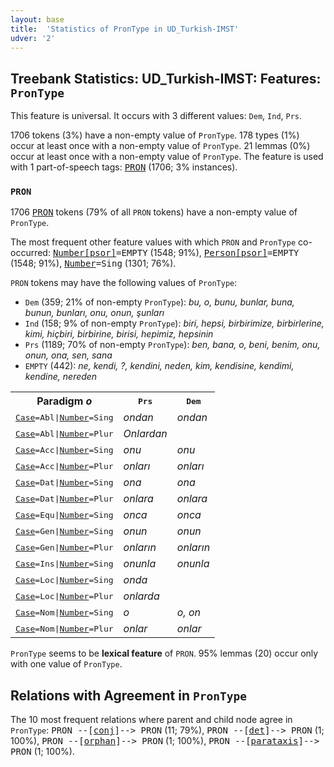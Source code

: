 ```yaml
---
layout: base
title:  'Statistics of PronType in UD_Turkish-IMST'
udver: '2'
---
```


## Treebank Statistics: UD_Turkish-IMST: Features: `PronType`

This feature is universal.
It occurs with 3 different values: `Dem`, `Ind`, `Prs`.

1706 tokens (3%) have a non-empty value of `PronType`.
178 types (1%) occur at least once with a non-empty value of `PronType`.
21 lemmas (0%) occur at least once with a non-empty value of `PronType`.
The feature is used with 1 part-of-speech tags: <tt><a href="tr_imst-pos-PRON.html">PRON</a></tt> (1706; 3% instances).

### `PRON`

1706 <tt><a href="tr_imst-pos-PRON.html">PRON</a></tt> tokens (79% of all `PRON` tokens) have a non-empty value of `PronType`.

The most frequent other feature values with which `PRON` and `PronType` co-occurred: <tt><a href="tr_imst-feat-Number-psor.html">Number[psor]</a></tt><tt>=EMPTY</tt> (1548; 91%), <tt><a href="tr_imst-feat-Person-psor.html">Person[psor]</a></tt><tt>=EMPTY</tt> (1548; 91%), <tt><a href="tr_imst-feat-Number.html">Number</a></tt><tt>=Sing</tt> (1301; 76%).

`PRON` tokens may have the following values of `PronType`:

* `Dem` (359; 21% of non-empty `PronType`): <em>bu, o, bunu, bunlar, buna, bunun, bunları, onu, onun, şunları</em>
* `Ind` (158; 9% of non-empty `PronType`): <em>biri, hepsi, birbirimize, birbirlerine, kimi, hiçbiri, birbirine, birisi, hepimiz, hepsinin</em>
* `Prs` (1189; 70% of non-empty `PronType`): <em>ben, bana, o, beni, benim, onu, onun, ona, sen, sana</em>
* `EMPTY` (442): <em>ne, kendi, ?, kendini, neden, kim, kendisine, kendimi, kendine, nereden</em>

<table>
  <tr><th>Paradigm <i>o</i></th><th><tt>Prs</tt></th><th><tt>Dem</tt></th></tr>
  <tr><td><tt><tt><a href="tr_imst-feat-Case.html">Case</a></tt><tt>=Abl</tt>|<tt><a href="tr_imst-feat-Number.html">Number</a></tt><tt>=Sing</tt></tt></td><td><em>ondan</em></td><td><em>ondan</em></td></tr>
  <tr><td><tt><tt><a href="tr_imst-feat-Case.html">Case</a></tt><tt>=Abl</tt>|<tt><a href="tr_imst-feat-Number.html">Number</a></tt><tt>=Plur</tt></tt></td><td><em>Onlardan</em></td><td></td></tr>
  <tr><td><tt><tt><a href="tr_imst-feat-Case.html">Case</a></tt><tt>=Acc</tt>|<tt><a href="tr_imst-feat-Number.html">Number</a></tt><tt>=Sing</tt></tt></td><td><em>onu</em></td><td><em>onu</em></td></tr>
  <tr><td><tt><tt><a href="tr_imst-feat-Case.html">Case</a></tt><tt>=Acc</tt>|<tt><a href="tr_imst-feat-Number.html">Number</a></tt><tt>=Plur</tt></tt></td><td><em>onları</em></td><td><em>onları</em></td></tr>
  <tr><td><tt><tt><a href="tr_imst-feat-Case.html">Case</a></tt><tt>=Dat</tt>|<tt><a href="tr_imst-feat-Number.html">Number</a></tt><tt>=Sing</tt></tt></td><td><em>ona</em></td><td><em>ona</em></td></tr>
  <tr><td><tt><tt><a href="tr_imst-feat-Case.html">Case</a></tt><tt>=Dat</tt>|<tt><a href="tr_imst-feat-Number.html">Number</a></tt><tt>=Plur</tt></tt></td><td><em>onlara</em></td><td><em>onlara</em></td></tr>
  <tr><td><tt><tt><a href="tr_imst-feat-Case.html">Case</a></tt><tt>=Equ</tt>|<tt><a href="tr_imst-feat-Number.html">Number</a></tt><tt>=Sing</tt></tt></td><td><em>onca</em></td><td><em>onca</em></td></tr>
  <tr><td><tt><tt><a href="tr_imst-feat-Case.html">Case</a></tt><tt>=Gen</tt>|<tt><a href="tr_imst-feat-Number.html">Number</a></tt><tt>=Sing</tt></tt></td><td><em>onun</em></td><td><em>onun</em></td></tr>
  <tr><td><tt><tt><a href="tr_imst-feat-Case.html">Case</a></tt><tt>=Gen</tt>|<tt><a href="tr_imst-feat-Number.html">Number</a></tt><tt>=Plur</tt></tt></td><td><em>onların</em></td><td><em>onların</em></td></tr>
  <tr><td><tt><tt><a href="tr_imst-feat-Case.html">Case</a></tt><tt>=Ins</tt>|<tt><a href="tr_imst-feat-Number.html">Number</a></tt><tt>=Sing</tt></tt></td><td><em>onunla</em></td><td><em>onunla</em></td></tr>
  <tr><td><tt><tt><a href="tr_imst-feat-Case.html">Case</a></tt><tt>=Loc</tt>|<tt><a href="tr_imst-feat-Number.html">Number</a></tt><tt>=Sing</tt></tt></td><td><em>onda</em></td><td></td></tr>
  <tr><td><tt><tt><a href="tr_imst-feat-Case.html">Case</a></tt><tt>=Loc</tt>|<tt><a href="tr_imst-feat-Number.html">Number</a></tt><tt>=Plur</tt></tt></td><td><em>onlarda</em></td><td></td></tr>
  <tr><td><tt><tt><a href="tr_imst-feat-Case.html">Case</a></tt><tt>=Nom</tt>|<tt><a href="tr_imst-feat-Number.html">Number</a></tt><tt>=Sing</tt></tt></td><td><em>o</em></td><td><em>o, on</em></td></tr>
  <tr><td><tt><tt><a href="tr_imst-feat-Case.html">Case</a></tt><tt>=Nom</tt>|<tt><a href="tr_imst-feat-Number.html">Number</a></tt><tt>=Plur</tt></tt></td><td><em>onlar</em></td><td><em>onlar</em></td></tr>
</table>

`PronType` seems to be **lexical feature** of `PRON`. 95% lemmas (20) occur only with one value of `PronType`.

## Relations with Agreement in `PronType`

The 10 most frequent relations where parent and child node agree in `PronType`:
<tt>PRON --[<tt><a href="tr_imst-dep-conj.html">conj</a></tt>]--> PRON</tt> (11; 79%),
<tt>PRON --[<tt><a href="tr_imst-dep-det.html">det</a></tt>]--> PRON</tt> (1; 100%),
<tt>PRON --[<tt><a href="tr_imst-dep-orphan.html">orphan</a></tt>]--> PRON</tt> (1; 100%),
<tt>PRON --[<tt><a href="tr_imst-dep-parataxis.html">parataxis</a></tt>]--> PRON</tt> (1; 100%).

